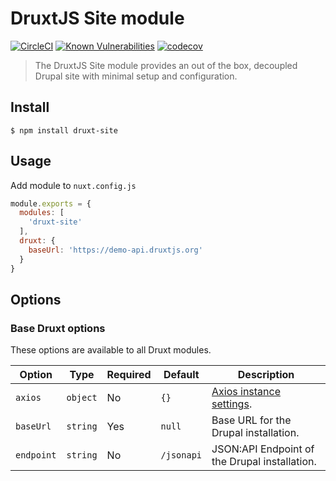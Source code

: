 # DruxtJS Site module

[![CircleCI](https://circleci.com/gh/druxt/druxt-site.svg?style=svg)](https://circleci.com/gh/druxt/druxt-site)
[![Known Vulnerabilities](https://snyk.io/test/github/druxt/druxt-site/badge.svg?targetFile=package.json)](https://snyk.io/test/github/druxt/druxt-site?targetFile=package.json)
[![codecov](https://codecov.io/gh/druxt/druxt-site/branch/develop/graph/badge.svg)](https://codecov.io/gh/druxt/druxt-site)


> The DruxtJS Site module provides an out of the box, decoupled Drupal site with minimal setup and configuration.

## Install

`$ npm install druxt-site`

## Usage

Add module to `nuxt.config.js`

```js
module.exports = {
  modules: [
    'druxt-site'
  ],
  druxt: {
    baseUrl: 'https://demo-api.druxtjs.org'
  }
}
```

## Options

### Base Druxt options

These options are available to all Druxt modules.

| Option | Type | Required | Default | Description |
| --- | --- | --- | --- | --- |
| `axios` | `object` | No | `{}` | [Axios instance settings](https://github.com/axios/axios#axioscreateconfig). |
| `baseUrl` | `string` | Yes | `null` | Base URL for the Drupal installation. |
| `endpoint` | `string` | No | `/jsonapi` | JSON:API Endpoint of the Drupal installation. |
